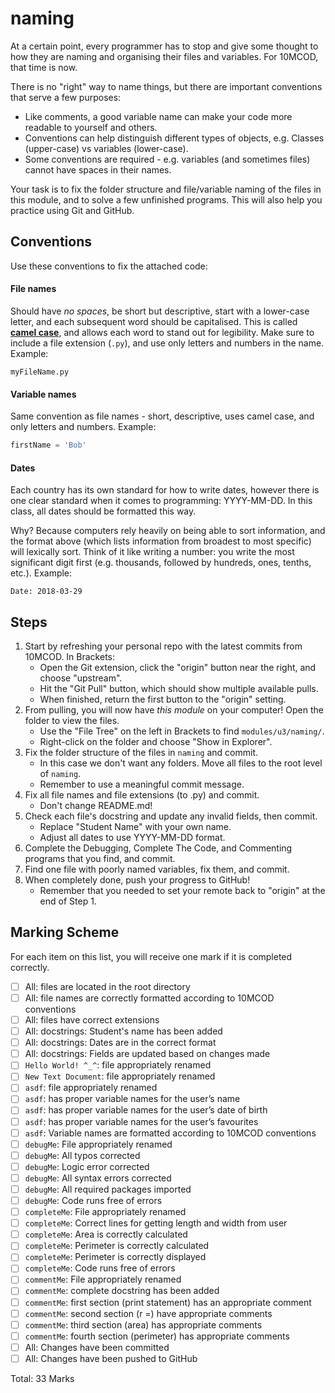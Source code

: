 # naming

At a certain point, every programmer has to stop and give some thought to how they are naming and organising their files and variables. For 10MCOD, that time is now.

There is no "right" way to name things, but there are important conventions that serve a few purposes:
- Like comments, a good variable name can make your code more readable to yourself and others.
- Conventions can help distinguish different types of objects, e.g. Classes (upper-case) vs variables (lower-case).
- Some conventions are required - e.g. variables (and sometimes files) cannot have spaces in their names.

Your task is to fix the folder structure and file/variable naming of the files in this module, and to solve a few unfinished programs. This will also help you practice using Git and GitHub.

## Conventions

Use these conventions to fix the attached code:

#### File names

Should have *no spaces*, be short but descriptive, start with a lower-case letter, and each subsequent word should be capitalised. This is called [**camel case**](https://en.wikipedia.org/wiki/Camel_case), and allows each word to stand out for legibility. Make sure to include a file extension (`.py`), and use only letters and numbers in the name. Example:

```
myFileName.py
```

#### Variable names

Same convention as file names - short, descriptive, uses camel case, and only letters and numbers. Example:

```python
firstName = 'Bob'
```

#### Dates

Each country has its own standard for how to write dates, however there is one clear standard when it comes to programming: YYYY-MM-DD. In this class, all dates should be formatted this way.

Why? Because computers rely heavily on being able to sort information, and the format above (which lists information from broadest to most specific) will lexically sort. Think of it like writing a number: you write the most significant digit first (e.g. thousands, followed by hundreds, ones, tenths, etc.). Example:

```
Date: 2018-03-29
```

## Steps

1. Start by refreshing your personal repo with the latest commits from 10MCOD. In Brackets:
    - Open the Git extension, click the "origin" button near the right, and choose "upstream".
    - Hit the "Git Pull" button, which should show multiple available pulls.
    - When finished, return the first button to the "origin" setting.
2. From pulling, you will now have *this module* on your computer! Open the folder to view the files.
    - Use the "File Tree" on the left in Brackets to find `modules/u3/naming/`.
    - Right-click on the folder and choose "Show in Explorer".
3. Fix the folder structure of the files in `naming` and commit.
    - In this case we don't want any folders. Move all files to the root level of `naming`.
    - Remember to use a meaningful commit message.
4. Fix all file names and file extensions (to .py) and commit.
    - Don't change README.md!
5. Check each file's docstring and update any invalid fields, then commit.
    - Replace "Student Name" with your own name.
    - Adjust all dates to use YYYY-MM-DD format.
6. Complete the Debugging, Complete The Code, and Commenting programs that you find, and commit.
7. Find one file with poorly named variables, fix them, and commit.
8. When completely done, push your progress to GitHub!
    - Remember that you needed to  set your remote back to "origin" at the end of Step 1.

## Marking Scheme

For each item on this list, you will receive one mark if it is completed correctly.

- [ ] All: files are located in the root directory
- [ ] All: file names are correctly formatted according to 10MCOD conventions
- [ ] All: files have correct extensions
- [ ] All: docstrings: Student's name has been added
- [ ] All: docstrings: Dates are in the correct format
- [ ] All: docstrings: Fields are updated based on changes made
- [ ] `Hello World! ^_^`: file appropriately renamed
- [ ] `New Text Document`: file appropriately renamed
- [ ] `asdf`: file appropriately renamed
- [ ] `asdf`: has proper variable names for the user’s name
- [ ] `asdf`: has proper variable names for the user’s date of birth
- [ ] `asdf`: has proper variable names for the user’s favourites
- [ ] `asdf`: Variable names are formatted according to 10MCOD conventions
- [ ] `debugMe`: File appropriately renamed
- [ ] `debugMe`: All typos corrected
- [ ] `debugMe`: Logic error corrected
- [ ] `debugMe`: All syntax errors corrected
- [ ] `debugMe`: All required packages imported 
- [ ] `debugMe`: Code runs free of errors
- [ ] `completeMe`: File appropriately renamed
- [ ] `completeMe`: Correct lines for getting length and width from user
- [ ] `completeMe`: Area is correctly calculated
- [ ] `completeMe`: Perimeter is correctly calculated
- [ ] `completeMe`: Perimeter is correctly displayed
- [ ] `completeMe`: Code runs free of errors
- [ ] `commentMe`: File appropriately renamed
- [ ] `commentMe`: complete docstring has been added
- [ ] `commentMe`: first section (print statement) has an appropriate comment
- [ ] `commentMe`: second section (r =) have appropriate comments
- [ ] `commentMe`: third section (area) has appropriate comments
- [ ] `commentMe`: fourth section (perimeter) has appropriate comments
- [ ] All: Changes have been committed
- [ ] All: Changes have been pushed to GitHub

Total: 33 Marks